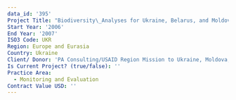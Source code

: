 ```yaml
---
data_id: '395'
Project Title: "Biodiversity\_Analyses for Ukraine, Belarus, and Moldova"
Start Year: '2006'
End Year: '2007'
ISO3 Code: UKR
Region: Europe and Eurasia
Country: Ukraine
Client/ Donor: 'PA Consulting/USAID Region Mission to Ukraine, Moldova,and Belarus'
Is Current Project? (true/false): ''
Practice Area:
  - Monitoring and Evaluation
Contract Value USD: ''
---
```


